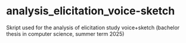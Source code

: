 # analysis_elicitation_voice-sketch

Skript used for the analysis of elicitation study voice+sketch (bachelor thesis in computer science, summer term 2025)
